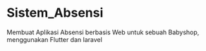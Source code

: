 # Sistem_Absensi
Membuat Aplikasi Absensi berbasis Web untuk sebuah Babyshop, menggunakan Flutter dan laravel

